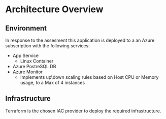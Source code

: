 # Architecture Overview

## Environment

In response to the assesment this application is deployed to a an Azure subscription with the following services:

- App Service
  - Linux Container
- Azure PostreSQL DB
- Azure Monitor
  - Implements up\down scaling rules based on Host CPU or Memory usage, to a Max of 4 instances

## Infrastructure

Terraform is the chosen IAC provider to deploy the required infrastructure.

